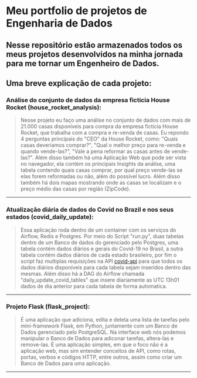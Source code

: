 #  Meu portfolio de projetos de Engenharia de Dados

## Nesse repositório estão armazenados todos os meus projetos desenvolvidos na minha jornada para me tornar um Engenheiro de Dados.

## Uma breve explicação de cada projeto:

### Análise do conjunto de dados da empresa ficticia House Rocket (house_rocket_analysis):

> Nesse projeto eu faço uma análise no conjunto de dados com mais de 21.000 casas disponíveis para compra da empresa ficticia House Rocket, que trabalha com a compra e re-venda de casas. Eu repondo 4 perguntas principais do "CEO" da House Rocket, como: "Quais casas deveriamos comprar?", "Qual o melhor preço para re-venda e quando vende-las?", "Vale a pena reformar as casas antes de vende-las?". Além disso também há uma Aplicação Web que pode ser vista no navegador, ela contém os principais Insights da análise, uma tabela contendo quais casas comprar, por qual preço vende-las se elas forem reformadas ou não, além do possível lucro. Além disso também há dois mapas mostrando onde as casas se localizam e o preço médio das casas por região (ZipCode).

---
### Atualização diária de dados do Covid no Brazil e nos seus estados (covid_daily_update):

> Essa aplicação roda dentro de um container com os serviços do Airflow, Redis e Postgres. Por meio do Script "run.py", duas tabelas dentro de um Banco de dados do gerenciado pelo Postgres, uma tabela contém dados diários e gerais do Covid-19 no Brasil, a outra tabela contém dados diários de cada estado brasileiro, por fim o script faz multiplas requisições na API [covid-api](http://covid-api.com/api/) para que todos os dados diários disponíveis para cada tabela sejam inseridos dentro das mesmas. Além disso há a DAG do Airflow chamada "daily_update_covid_tables" que insere diariamente as UTC 13h01 dados de dia anterior para cada tabela de forma automatica.

---
### Projeto Flask (flask_project):

> É uma aplicação que adiciona, edita e deleta uma lista de tarefas pelo mini-framework Flask, em Python, juntamente com um Banco de Dados gerenciado pelo PostgreSQL. Na interface web nós podemos manipular o Banco de Dados para adiconar tarefas, altera-las e remove-las. É uma aplicação simples, em que o foco não é a aplicação web, mas sim entender conceitos de API, como rotas, portas, verbos e códigos HTTP, entre outros, assim como criar um Banco de Dados para uma aplicação.

---

